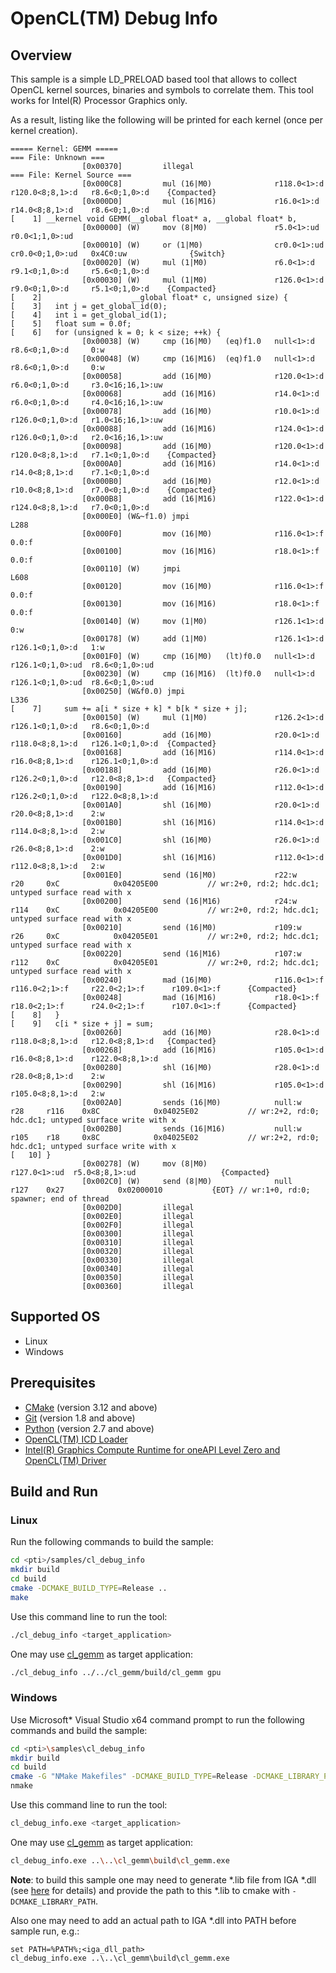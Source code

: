 # OpenCL(TM) Debug Info
## Overview
This sample is a simple LD_PRELOAD based tool that allows to collect OpenCL kernel sources, binaries and symbols to correlate them. This tool works for Intel(R) Processor Graphics only.

As a result, listing like the following will be printed for each kernel (once per kernel creation).
```
===== Kernel: GEMM =====
=== File: Unknown ===
                [0x00370]         illegal
=== File: Kernel Source ===
                [0x000C8]         mul (16|M0)              r118.0<1>:d   r120.0<8;8,1>:d   r8.6<0;1,0>:d    {Compacted}
                [0x000D0]         mul (16|M16)             r16.0<1>:d    r14.0<8;8,1>:d    r8.6<0;1,0>:d
[    1] __kernel void GEMM(__global float* a, __global float* b,
                [0x00000] (W)     mov (8|M0)               r5.0<1>:ud    r0.0<1;1,0>:ud
                [0x00010] (W)     or (1|M0)                cr0.0<1>:ud   cr0.0<0;1,0>:ud   0x4C0:uw              {Switch}
                [0x00020] (W)     mul (1|M0)               r6.0<1>:d     r9.1<0;1,0>:d     r5.6<0;1,0>:d
                [0x00030] (W)     mul (1|M0)               r126.0<1>:d   r9.0<0;1,0>:d     r5.1<0;1,0>:d    {Compacted}
[    2]                    __global float* c, unsigned size) {
[    3]   int j = get_global_id(0);
[    4]   int i = get_global_id(1);
[    5]   float sum = 0.0f;
[    6]   for (unsigned k = 0; k < size; ++k) {
                [0x00038] (W)     cmp (16|M0)   (eq)f1.0   null<1>:d     r8.6<0;1,0>:d     0:w
                [0x00048] (W)     cmp (16|M16)  (eq)f1.0   null<1>:d     r8.6<0;1,0>:d     0:w
                [0x00058]         add (16|M0)              r120.0<1>:d   r6.0<0;1,0>:d     r3.0<16;16,1>:uw
                [0x00068]         add (16|M16)             r14.0<1>:d    r6.0<0;1,0>:d     r4.0<16;16,1>:uw
                [0x00078]         add (16|M0)              r10.0<1>:d    r126.0<0;1,0>:d   r1.0<16;16,1>:uw
                [0x00088]         add (16|M16)             r124.0<1>:d   r126.0<0;1,0>:d   r2.0<16;16,1>:uw
                [0x00098]         add (16|M0)              r120.0<1>:d   r120.0<8;8,1>:d   r7.1<0;1,0>:d    {Compacted}
                [0x000A0]         add (16|M16)             r14.0<1>:d    r14.0<8;8,1>:d    r7.1<0;1,0>:d
                [0x000B0]         add (16|M0)              r12.0<1>:d    r10.0<8;8,1>:d    r7.0<0;1,0>:d    {Compacted}
                [0x000B8]         add (16|M16)             r122.0<1>:d   r124.0<8;8,1>:d   r7.0<0;1,0>:d
                [0x000E0] (W&~f1.0) jmpi                               L288
                [0x000F0]         mov (16|M0)              r116.0<1>:f   0.0:f
                [0x00100]         mov (16|M16)             r18.0<1>:f    0.0:f
                [0x00110] (W)     jmpi                                 L608
                [0x00120]         mov (16|M0)              r116.0<1>:f   0.0:f
                [0x00130]         mov (16|M16)             r18.0<1>:f    0.0:f
                [0x00140] (W)     mov (1|M0)               r126.1<1>:d   0:w
                [0x00178] (W)     add (1|M0)               r126.1<1>:d   r126.1<0;1,0>:d   1:w
                [0x001F0] (W)     cmp (16|M0)   (lt)f0.0   null<1>:d     r126.1<0;1,0>:ud  r8.6<0;1,0>:ud
                [0x00230] (W)     cmp (16|M16)  (lt)f0.0   null<1>:d     r126.1<0;1,0>:ud  r8.6<0;1,0>:ud
                [0x00250] (W&f0.0) jmpi                                L336
[    7]     sum += a[i * size + k] * b[k * size + j];
                [0x00150] (W)     mul (1|M0)               r126.2<1>:d   r126.1<0;1,0>:d   r8.6<0;1,0>:d
                [0x00160]         add (16|M0)              r20.0<1>:d    r118.0<8;8,1>:d   r126.1<0;1,0>:d  {Compacted}
                [0x00168]         add (16|M16)             r114.0<1>:d   r16.0<8;8,1>:d    r126.1<0;1,0>:d
                [0x00188]         add (16|M0)              r26.0<1>:d    r126.2<0;1,0>:d   r12.0<8;8,1>:d   {Compacted}
                [0x00190]         add (16|M16)             r112.0<1>:d   r126.2<0;1,0>:d   r122.0<8;8,1>:d
                [0x001A0]         shl (16|M0)              r20.0<1>:d    r20.0<8;8,1>:d    2:w
                [0x001B0]         shl (16|M16)             r114.0<1>:d   r114.0<8;8,1>:d   2:w
                [0x001C0]         shl (16|M0)              r26.0<1>:d    r26.0<8;8,1>:d    2:w
                [0x001D0]         shl (16|M16)             r112.0<1>:d   r112.0<8;8,1>:d   2:w
                [0x001E0]         send (16|M0)             r22:w    r20     0xC            0x04205E00           // wr:2+0, rd:2; hdc.dc1; untyped surface read with x
                [0x00200]         send (16|M16)            r24:w    r114    0xC            0x04205E00           // wr:2+0, rd:2; hdc.dc1; untyped surface read with x
                [0x00210]         send (16|M0)             r109:w   r26     0xC            0x04205E01           // wr:2+0, rd:2; hdc.dc1; untyped surface read with x
                [0x00220]         send (16|M16)            r107:w   r112    0xC            0x04205E01           // wr:2+0, rd:2; hdc.dc1; untyped surface read with x
                [0x00240]         mad (16|M0)              r116.0<1>:f   r116.0<2;1>:f     r22.0<2;1>:f      r109.0<1>:f      {Compacted}
                [0x00248]         mad (16|M16)             r18.0<1>:f    r18.0<2;1>:f      r24.0<2;1>:f      r107.0<1>:f      {Compacted}
[    8]   }
[    9]   c[i * size + j] = sum;
                [0x00260]         add (16|M0)              r28.0<1>:d    r118.0<8;8,1>:d   r12.0<8;8,1>:d   {Compacted}
                [0x00268]         add (16|M16)             r105.0<1>:d   r16.0<8;8,1>:d    r122.0<8;8,1>:d
                [0x00280]         shl (16|M0)              r28.0<1>:d    r28.0<8;8,1>:d    2:w
                [0x00290]         shl (16|M16)             r105.0<1>:d   r105.0<8;8,1>:d   2:w
                [0x002A0]         sends (16|M0)            null:w   r28     r116    0x8C            0x04025E02           // wr:2+2, rd:0; hdc.dc1; untyped surface write with x
                [0x002B0]         sends (16|M16)           null:w   r105    r18     0x8C            0x04025E02           // wr:2+2, rd:0; hdc.dc1; untyped surface write with x
[   10] }
                [0x00278] (W)     mov (8|M0)               r127.0<1>:ud  r5.0<8;8,1>:ud                   {Compacted}
                [0x002C0] (W)     send (8|M0)              null     r127    0x27            0x02000010           {EOT} // wr:1+0, rd:0; spawner; end of thread
                [0x002D0]         illegal
                [0x002E0]         illegal
                [0x002F0]         illegal
                [0x00300]         illegal
                [0x00310]         illegal
                [0x00320]         illegal
                [0x00330]         illegal
                [0x00340]         illegal
                [0x00350]         illegal
                [0x00360]         illegal
```
## Supported OS
- Linux
- Windows

## Prerequisites
- [CMake](https://cmake.org/) (version 3.12 and above)
- [Git](https://git-scm.com/) (version 1.8 and above)
- [Python](https://www.python.org/) (version 2.7 and above)
- [OpenCL(TM) ICD Loader](https://github.com/KhronosGroup/OpenCL-ICD-Loader)
- [Intel(R) Graphics Compute Runtime for oneAPI Level Zero and OpenCL(TM) Driver](https://github.com/intel/compute-runtime)

## Build and Run
### Linux
Run the following commands to build the sample:
```sh
cd <pti>/samples/cl_debug_info
mkdir build
cd build
cmake -DCMAKE_BUILD_TYPE=Release ..
make
```
Use this command line to run the tool:
```sh
./cl_debug_info <target_application>
```
One may use [cl_gemm](../cl_gemm) as target application:
```sh
./cl_debug_info ../../cl_gemm/build/cl_gemm gpu
```
### Windows
Use Microsoft* Visual Studio x64 command prompt to run the following commands and build the sample:
```sh
cd <pti>\samples\cl_debug_info
mkdir build
cd build
cmake -G "NMake Makefiles" -DCMAKE_BUILD_TYPE=Release -DCMAKE_LIBRARY_PATH=<opencl_icd_lib_path>;<iga_lib_path> ..
nmake
```
Use this command line to run the tool:
```sh
cl_debug_info.exe <target_application>
```
One may use [cl_gemm](../cl_gemm) as target application:
```sh
cl_debug_info.exe ..\..\cl_gemm\build\cl_gemm.exe
```
**Note**: to build this sample one may need to generate *.lib file from IGA *.dll (see [here](https://stackoverflow.com/questions/9946322/how-to-generate-an-import-library-lib-file-from-a-dll) for details) and provide the path to this *.lib to cmake with `-DCMAKE_LIBRARY_PATH`.

Also one may need to add an actual path to IGA *.dll into PATH before sample run, e.g.:
```
set PATH=%PATH%;<iga_dll_path>
cl_debug_info.exe ..\..\cl_gemm\build\cl_gemm.exe
```
